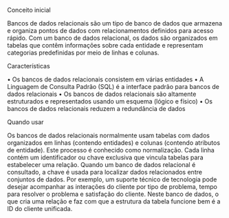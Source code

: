 Conceito inicial

Bancos de dados relacionais são um tipo de banco de dados que armazena e organiza pontos de dados com relacionamentos definidos para acesso rápido. Com um banco de dados relacional, os dados são organizados em tabelas que contêm informações sobre cada entidade e representam categorias predefinidas por meio de linhas e colunas.

Características

•	Os bancos de dados relacionais consistem em várias entidades
•	A Linguagem de Consulta Padrão (SQL) é a interface padrão para bancos de dados relacionais
•	Os bancos de dados relacionais são altamente estruturados e representados usando um esquema (lógico e físico)
•	Os bancos de dados relacionais reduzem a redundância de dados

Quando usar

Os bancos de dados relacionais normalmente usam tabelas com dados organizados em linhas (contendo entidades) e colunas (contendo atributos de entidade). Este processo é conhecido como normalização. Cada linha contém um identificador ou chave exclusiva que vincula tabelas para estabelecer uma relação. Quando um banco de dados relacional é consultado, a chave é usada para localizar dados relacionados entre conjuntos de dados. Por exemplo, um suporte técnico de tecnologia pode desejar acompanhar as interações do cliente por tipo de problema, tempo para resolver o problema e satisfação do cliente. Neste banco de dados, o que cria uma relação e faz com que a estrutura da tabela funcione bem é a ID do cliente unificada.

